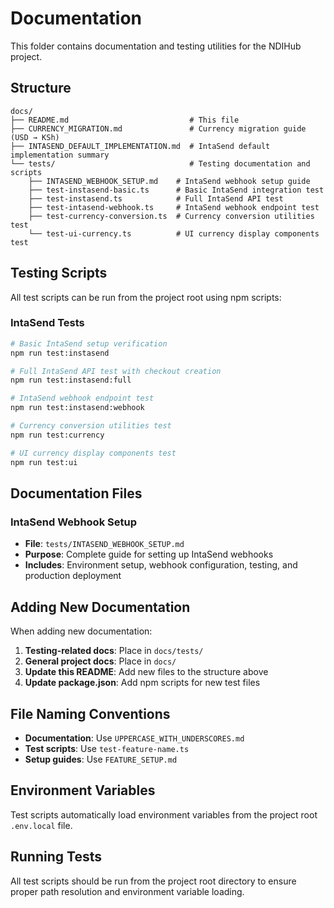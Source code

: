 # Documentation

This folder contains documentation and testing utilities for the NDIHub project.

## Structure

```
docs/
├── README.md                           # This file
├── CURRENCY_MIGRATION.md               # Currency migration guide (USD → KSh)
├── INTASEND_DEFAULT_IMPLEMENTATION.md  # IntaSend default implementation summary
└── tests/                              # Testing documentation and scripts
    ├── INTASEND_WEBHOOK_SETUP.md    # IntaSend webhook setup guide
    ├── test-instasend-basic.ts      # Basic IntaSend integration test
    ├── test-instasend.ts            # Full IntaSend API test
    ├── test-intasend-webhook.ts     # IntaSend webhook endpoint test
    ├── test-currency-conversion.ts  # Currency conversion utilities test
    └── test-ui-currency.ts          # UI currency display components test
```

## Testing Scripts

All test scripts can be run from the project root using npm scripts:

### IntaSend Tests

```bash
# Basic IntaSend setup verification
npm run test:instasend

# Full IntaSend API test with checkout creation
npm run test:instasend:full

# IntaSend webhook endpoint test
npm run test:instasend:webhook

# Currency conversion utilities test
npm run test:currency

# UI currency display components test
npm run test:ui
```

## Documentation Files

### IntaSend Webhook Setup

- **File**: `tests/INTASEND_WEBHOOK_SETUP.md`
- **Purpose**: Complete guide for setting up IntaSend webhooks
- **Includes**: Environment setup, webhook configuration, testing, and production deployment

## Adding New Documentation

When adding new documentation:

1. **Testing-related docs**: Place in `docs/tests/`
2. **General project docs**: Place in `docs/`
3. **Update this README**: Add new files to the structure above
4. **Update package.json**: Add npm scripts for new test files

## File Naming Conventions

- **Documentation**: Use `UPPERCASE_WITH_UNDERSCORES.md`
- **Test scripts**: Use `test-feature-name.ts`
- **Setup guides**: Use `FEATURE_SETUP.md`

## Environment Variables

Test scripts automatically load environment variables from the project root `.env.local` file.

## Running Tests

All test scripts should be run from the project root directory to ensure proper path resolution and environment variable loading.
